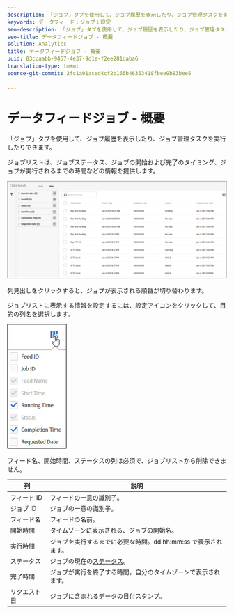 ```yaml
---
description: 「ジョブ」タブを使用して、ジョブ履歴を表示したり、ジョブ管理タスクを実行したりできます。
keywords: データフィード；ジョブ；設定
seo-description: 「ジョブ」タブを使用して、ジョブ履歴を表示したり、ジョブ管理タスクを実行したりできます。
seo-title: データフィードジョブ - 概要
solution: Analytics
title: データフィードジョブ - 概要
uuid: 83ccaabb-9457-4e37-9d1e-f2ee281daba6
translation-type: tm+mt
source-git-commit: 2fc1a01aced4cf2b165b46353418fbee9b83bee5

---
```



# データフィードジョブ - 概要

「ジョブ」タブを使用して、ジョブ履歴を表示したり、ジョブ管理タスクを実行したりできます。

ジョブリストは、ジョブステータス、ジョブの開始および完了のタイミング、ジョブが実行されるまでの時間などの情報を提供します。

![](assets/jobs.jpg)

列見出しをクリックすると、ジョブが表示される順番が切り替わります。

ジョブリストに表示する情報を設定するには、設定アイコンをクリックして、目的の列名を選択します。

![](assets/job-cols.jpg)

フィード名、開始時間、ステータスの列は必須で、ジョブリストから削除できません。

| 列 | 説明 |
|---|---|
| フィード ID | フィードの一意の識別子。 |
| ジョブ ID | ジョブの一意の識別子。 |
| フィード名 | フィードの名前。 |
| 開始時間 | タイムゾーンに表示される、ジョブの開始名。 |
| 実行時間 | ジョブを実行するまでに必要な時間。dd hh:mm:ss で表示されます。 |
| ステータス | ジョブの現在の[ステータス](/help/export/analytics-data-feed/c-df-jobs/r-job-status.md)。 |
| 完了時間 | ジョブが実行を終了する時間。自分のタイムゾーンで表示されます。 |
| リクエスト日 | ジョブに含まれるデータの日付スタンプ。 |

